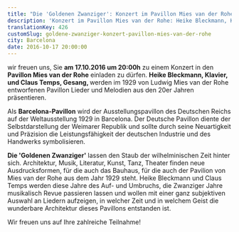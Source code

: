 ```yaml
---
title: "Die 'Goldenen Zwanziger': Konzert im Pavillon Mies van der Rohe"
description: 'Konzert im Pavillon Mies van der Rohe: Heike Bleckmann, Klavier, und Claus Temps, Gesang, präsentieren Lieder und Melodien aus den 20er Jahren.'
translationKey: 426
customSlug: goldene-zwanziger-konzert-pavillon-mies-van-der-rohe
city: Barcelona
date: 2016-10-17 20:00:00
---
```


wir freuen uns, Sie <strong>am 17.10.2016 um 20:00h</strong> zu einem Konzert in den <strong>Pavillon Mies van der Rohe</strong> einladen zu dürfen. <strong>Heike Bleckmann, Klavier, und Claus Temps, Gesang, </strong>werden im 1929 von Ludwig Mies van der Rohe entworfenen Pavillon Lieder und Melodien aus den 20er Jahren präsentieren.

Als <strong>Barcelona-Pavillon</strong> wird der Ausstellungspavillon des Deutschen Reichs auf der Weltausstellung 1929 in Barcelona. Der Deutsche Pavillon diente der Selbstdarstellung der Weimarer Republik und sollte durch seine Neuartigkeit und Präzision die Leistungsfähigkeit der deutschen Industrie und des Handwerks symbolisieren.

<strong>Die 'Goldenen Zwanziger'</strong> lassen den Staub der wilhelminischen Zeit hinter sich. Architektur, Musik, Literatur, Kunst, Tanz, Theater finden neue Ausdrucksformen, für die auch das Bauhaus, für die auch der Pavilion von Mies van der Rohe aus dem Jahr 1929 steht. Heike Bleckmann und Claus Temps werden diese Jahre des Auf- und Umbruchs, die Zwanziger Jahre musikalisch Revue passieren lassen und wollen mit einer ganz subjektiven Auswahl an Liedern aufzeigen, in welcher Zeit und in welchem Geist die wunderbare Architektur dieses Pavillons entstanden ist.

Wir freuen uns auf Ihre zahlreiche Teilnahme!

